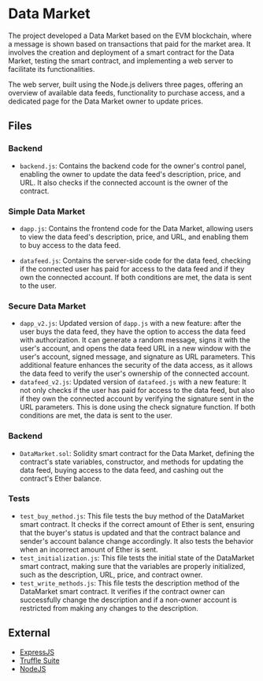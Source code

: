 # Data Market

The project developed a Data Market based on the EVM blockchain, where a message is shown based on transactions that paid for the market area. It involves the creation and deployment of a smart contract for the Data Market, testing the smart contract, and implementing a web server to facilitate its functionalities.

The web server, built using the Node.js delivers three pages, offering an overview of available data feeds, functionality to purchase access, and a dedicated page for the Data Market owner to update prices.

## Files

### Backend

- `backend.js`: Contains the backend code for the owner's control panel, enabling the owner to update the data feed's description, price, and URL. It also checks if the connected account is the owner of the contract.

### Simple Data Market

- `dapp.js`: Contains the frontend code for the Data Market, allowing users to view the data feed's description, price, and URL, and enabling them to buy access to the data feed.

- `datafeed.js`: Contains the server-side code for the data feed, checking if the connected user has paid for access to the data feed and if they own the connected account. If both conditions are met, the data is sent to the user.

### Secure Data Market

- `dapp_v2.js`: Updated version of `dapp.js` with a new feature: after the user buys the data feed, they have the option to access the data feed with authorization. It can generate a random message, signs it with the user's account, and opens the data feed URL in a new window with the user's account, signed message, and signature as URL parameters. This additional feature enhances the security of the data access, as it allows the data feed to verify the user's ownership of the connected account.
- `datafeed_v2.js`: Updated version of `datafeed.js` with a new feature: It not only checks if the user has paid for access to the data feed, but also if they own the connected account by verifying the signature sent in the URL parameters. This is done using the check signature function. If both conditions are met, the data is sent to the user.

### Backend

- `DataMarket.sol`: Solidity smart contract for the Data Market, defining the contract's state variables, constructor, and methods for updating the data feed, buying access to the data feed, and cashing out the contract's Ether balance.

### Tests

- `test_buy_method.js`: This file tests the buy method of the DataMarket smart contract. It checks if the correct amount of Ether is sent, ensuring that the buyer's status is updated and that the contract balance and sender's account balance change accordingly. It also tests the behavior when an incorrect amount of Ether is sent.
- `test_initialization.js`: This file tests the initial state of the DataMarket smart contract, making sure that the variables are properly initialized, such as the description, URL, price, and contract owner.
- `test_write_methods.js`: This file tests the description method of the DataMarket smart contract. It verifies if the contract owner can successfully change the description and if a non-owner account is restricted from making any changes to the description.

## External

- [ExpressJS](https://expressjs.com/)
- [Truffle Suite](https://trufflesuite.com/)
- [NodeJS](https://nodejs.org/)
